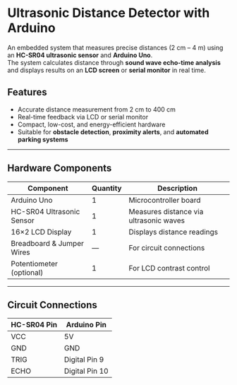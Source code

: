
# Ultrasonic Distance Detector with Arduino

An embedded system that measures precise distances (2 cm – 4 m) using an **HC-SR04 ultrasonic sensor** and **Arduino Uno**.  
The system calculates distance through **sound wave echo-time analysis** and displays results on an **LCD screen** or **serial monitor** in real time.


##  Features

- Accurate distance measurement from 2 cm to 400 cm  
- Real-time feedback via LCD or serial monitor  
- Compact, low-cost, and energy-efficient hardware  
- Suitable for **obstacle detection**, **proximity alerts**, and **automated parking systems**

---

##  Hardware Components

| Component | Quantity | Description |
|------------|-----------|-------------|
| Arduino Uno | 1 | Microcontroller board |
| HC-SR04 Ultrasonic Sensor | 1 | Measures distance via ultrasonic waves |
| 16×2 LCD Display | 1 | Displays distance readings |
| Breadboard & Jumper Wires | — | For circuit connections |
| Potentiometer (optional) | 1 | For LCD contrast control |

---

##  Circuit Connections

| HC-SR04 Pin | Arduino Pin |
|--------------|-------------|
| VCC | 5V |
| GND | GND |
| TRIG | Digital Pin 9 |
| ECHO | Digital Pin 10 |
